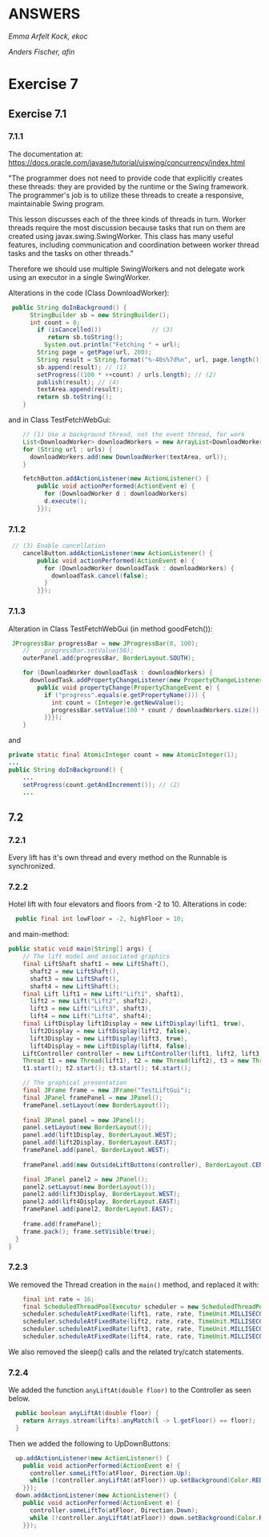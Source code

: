 ANSWERS
==========

_Emma Arfelt Kock, ekoc_

_Anders Fischer, afin_

# Exercise 7

## Exercise 7.1

### 7.1.1

The documentation at: https://docs.oracle.com/javase/tutorial/uiswing/concurrency/index.html

"The programmer does not need to provide code that explicitly creates these threads: they are provided by the runtime or the Swing framework. The programmer's job is to utilize these threads to create a responsive, maintainable Swing program.

This lesson discusses each of the three kinds of threads in turn. Worker threads require the most discussion because tasks that run on them are created using javax.swing.SwingWorker. This class has many useful features, including communication and coordination between worker thread tasks and the tasks on other threads." 

Therefore we should use multiple SwingWorkers and not delegate work using an executor in a single SwingWorker. 

Alterations in the code (Class DownloadWorker):
```java 
 public String doInBackground() {
      StringBuilder sb = new StringBuilder();
      int count = 0;
        if (isCancelled())			    // (3)
           return sb.toString();
	      System.out.println("Fetching " + url);
        String page = getPage(url, 200);
        String result = String.format("%-40s%7d%n", url, page.length());
        sb.append(result); // (1)
        setProgress((100 * ++count) / urls.length); // (2)
        publish(result); // (4)
        textArea.append(result);
        return sb.toString();
    }
```
and in Class TestFetchWebGui: 
```java 
    // (1) Use a background thread, not the event thread, for work
    List<DownloadWorker> downloadWorkers = new ArrayList<DownloadWorker>();
    for (String url : urls) {
      downloadWorkers.add(new DownloadWorker(textArea, url));
    }

    fetchButton.addActionListener(new ActionListener() {
        public void actionPerformed(ActionEvent e) {
          for (DownloadWorker d : downloadWorkers)
          d.execute();
        }});

```

### 7.1.2
```java
 // (3) Enable cancellation
    cancelButton.addActionListener(new ActionListener() {
        public void actionPerformed(ActionEvent e) {
          for (DownloadWorker downloadTask : downloadWorkers) {
            downloadTask.cancel(false);
          }
        }});
```

### 7.1.3
Alteration in Class TestFetchWebGui (in method goodFetch()): 

```java
 JProgressBar progressBar = new JProgressBar(0, 100);
    //    progressBar.setValue(50);
    outerPanel.add(progressBar, BorderLayout.SOUTH);

    for (DownloadWorker downloadTask : downloadWorkers) {
      downloadTask.addPropertyChangeListener(new PropertyChangeListener() {
        public void propertyChange(PropertyChangeEvent e) {
          if ("progress".equals(e.getPropertyName())) {
            int count = (Integer)e.getNewValue();
            progressBar.setValue(100 * count / downloadWorkers.size());
          }}});
    }
```

and 
```java
private static final AtomicInteger count = new AtomicInteger(1);
...
public String doInBackground() {
    ...
    setProgress(count.getAndIncrement()); // (2)
    ...
```

## 7.2

### 7.2.1
Every lift has it's own thread and every method on the Runnable is synchronized. 

### 7.2.2
Hotel lift with four elevators and floors from -2 to 10. Alterations in code: 
```java
  public final int lowFloor = -2, highFloor = 10;
````

and main-method: 
```java
public static void main(String[] args) {
    // The lift model and associated graphics
    final LiftShaft shaft1 = new LiftShaft(), 
      shaft2 = new LiftShaft(),
      shaft3 = new LiftShaft(),
      shaft4 = new LiftShaft();
    final Lift lift1 = new Lift("Lift1", shaft1), 
      lift2 = new Lift("Lift2", shaft2),
      lift3 = new Lift("Lift3", shaft3),
      lift4 = new Lift("Lift4", shaft4);
    final LiftDisplay lift1Display = new LiftDisplay(lift1, true), 
      lift2Display = new LiftDisplay(lift2, false),
      lift3Display = new LiftDisplay(lift3, true),
      lift4Display = new LiftDisplay(lift4, false);
    LiftController controller = new LiftController(lift1, lift2, lift3, lift4);
    Thread t1 = new Thread(lift1), t2 = new Thread(lift2), t3 = new Thread(lift3), t4 = new Thread(lift4);
    t1.start(); t2.start(); t3.start(); t4.start();

    // The graphical presentation
    final JFrame frame = new JFrame("TestLiftGui");
    final JPanel framePanel = new JPanel();
    framePanel.setLayout(new BorderLayout());
    
    final JPanel panel = new JPanel();
    panel.setLayout(new BorderLayout());
    panel.add(lift1Display, BorderLayout.WEST);
    panel.add(lift2Display, BorderLayout.EAST);
    framePanel.add(panel, BorderLayout.WEST);
    
    framePanel.add(new OutsideLiftButtons(controller), BorderLayout.CENTER);

    final JPanel panel2 = new JPanel();
    panel2.setLayout(new BorderLayout());
    panel2.add(lift3Display, BorderLayout.WEST);
    panel2.add(lift4Display, BorderLayout.EAST);
    framePanel.add(panel2, BorderLayout.EAST);
    
    frame.add(framePanel);
    frame.pack(); frame.setVisible(true);
  }
}
```

### 7.2.3
We removed the Thread creation in the `main()` method, and replaced it with: 

```java
    final int rate = 16;
    final ScheduledThreadPoolExecutor scheduler = new ScheduledThreadPoolExecutor(4);
    scheduler.scheduleAtFixedRate(lift1, rate, rate, TimeUnit.MILLISECONDS);
    scheduler.scheduleAtFixedRate(lift2, rate, rate, TimeUnit.MILLISECONDS);
    scheduler.scheduleAtFixedRate(lift3, rate, rate, TimeUnit.MILLISECONDS);
    scheduler.scheduleAtFixedRate(lift4, rate, rate, TimeUnit.MILLISECONDS);
```

We also removed the sleep() calls and the related try/catch statements.

### 7.2.4
We added the function `anyLiftAt(double floor)` to the Controller as seen below.

```java
  public boolean anyLiftAt(double floor) {
    return Arrays.stream(lifts).anyMatch(l -> l.getFloor() == floor);
  }
```

Then we added the following to UpDownButtons:

```java
  up.addActionListener(new ActionListener() {
    public void actionPerformed(ActionEvent e) {
      controller.someLiftTo(atFloor, Direction.Up);
      while (!controller.anyLiftAt(atFloor)) up.setBackground(Color.RED);
    }});
  down.addActionListener(new ActionListener() {
    public void actionPerformed(ActionEvent e) {
      controller.someLiftTo(atFloor, Direction.Down);
      while (!controller.anyLiftAt(atFloor)) down.setBackground(Color.RED);
    }});
```